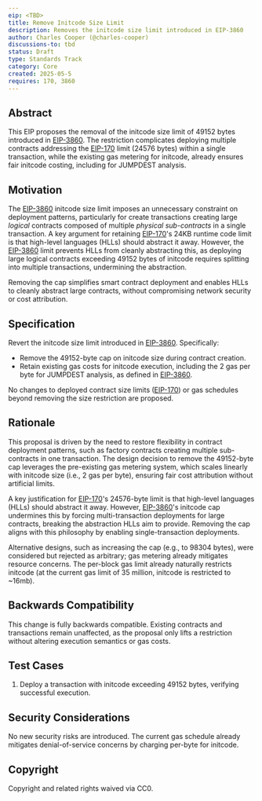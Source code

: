 ```yaml
---
eip: <TBD>
title: Remove Initcode Size Limit
description: Removes the initcode size limit introduced in EIP-3860
author: Charles Cooper (@charles-cooper)
discussions-to: tbd
status: Draft
type: Standards Track
category: Core
created: 2025-05-5
requires: 170, 3860
---
```


## Abstract
This EIP proposes the removal of the initcode size limit of 49152 bytes introduced in [EIP-3860](https://eips.ethereum.org/EIPS/eip-3860). The restriction complicates deploying multiple contracts addressing the [EIP-170](https://eips.ethereum.org/EIPS/eip-170) limit (24576 bytes) within a single transaction, while the existing gas metering for initcode, already ensures fair initcode costing, including for JUMPDEST analysis.

## Motivation

The [EIP-3860](https://eips.ethereum.org/EIPS/eip-3860) initcode size limit imposes an unnecessary constraint on deployment patterns, particularly for create transactions creating large _logical_ contracts composed of multiple _physical sub-contracts_ in a single transaction.
A key argument for retaining [EIP-170](https://eips.ethereum.org/EIPS/eip-170)'s 24KB runtime code limit is that high-level languages (HLLs) should abstract it away.
However, the [EIP-3860](https://eips.ethereum.org/EIPS/eip-3860) limit prevents HLLs from cleanly abstracting this, as deploying large logical contracts exceeding 49152 bytes of initcode requires splitting into multiple transactions, undermining the abstraction.

Removing the cap simplifies smart contract deployment and enables HLLs to cleanly abstract large contracts, without compromising network security or cost attribution.

## Specification
Revert the initcode size limit introduced in [EIP-3860](https://eips.ethereum.org/EIPS/eip-3860). Specifically:
- Remove the 49152-byte cap on initcode size during contract creation.
- Retain existing gas costs for initcode execution, including the 2 gas per byte for JUMPDEST analysis, as defined in [EIP-3860](https://eips.ethereum.org/EIPS/eip-3860).

No changes to deployed contract size limits ([EIP-170](https://eips.ethereum.org/EIPS/eip-170)) or gas schedules beyond removing the size restriction are proposed.

## Rationale

This proposal is driven by the need to restore flexibility in contract deployment patterns, such as factory contracts creating multiple sub-contracts in one transaction. The design decision to remove the 49152-byte cap leverages the pre-existing gas metering system, which scales linearly with initcode size (i.e., 2 gas per byte), ensuring fair cost attribution without artificial limits.

A key justification for [EIP-170](https://eips.ethereum.org/EIPS/eip-170)'s 24576-byte limit is that high-level languages (HLLs) should abstract it away. However, [EIP-3860](https://eips.ethereum.org/EIPS/eip-3860)'s initcode cap undermines this by forcing multi-transaction deployments for large contracts, breaking the abstraction HLLs aim to provide. Removing the cap aligns with this philosophy by enabling single-transaction deployments.

Alternative designs, such as increasing the cap (e.g., to 98304 bytes), were considered but rejected as arbitrary; gas metering already mitigates resource concerns. The per-block gas limit already naturally restricts initcode (at the current gas limit of 35 million, initcode is restricted to ~16mb).


## Backwards Compatibility
This change is fully backwards compatible. Existing contracts and transactions remain unaffected, as the proposal only lifts a restriction without altering execution semantics or gas costs.

## Test Cases
1. Deploy a transaction with initcode exceeding 49152 bytes, verifying successful execution.

## Security Considerations
No new security risks are introduced. The current gas schedule already mitigates denial-of-service concerns by charging per-byte for initcode.

## Copyright
Copyright and related rights waived via CC0.
